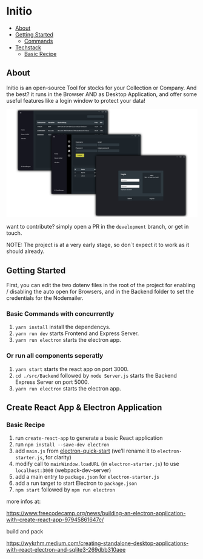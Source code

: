 # Initio

<!-- MarkdownTOC autolink="true" -->
- [About](#About)
- [Getting Started](#Getting-Started)
  - [Commands](#Basic-Commands-with-concurrently)
- [Techstack](#Create-React-App-&-Electron-Application)
  - [Basic Recipe](#Basic-Recipe)


<!-- /MarkdownTOC -->
## About

Initio is an open-source Tool for stocks for your Collection or Company. And the best?
it runs in the Browser AND as Desktop Application, and offer some useful features like
a login window to protect your data! 

<p align="center">
  <img src="/Frontend/src/Assets/Complete.png" alt="Initio"/>
</p>

want to contribute? simply open a PR in the ```development``` branch, or get in touch. 

NOTE:
The project is at a very early stage, so don´t expect it to work as it should already.

## Getting Started

First, you can edit the two dotenv files in the root of the project for enabling / disabling the auto open for Browsers, and in the Backend folder to set the credentials for the Nodemailer.

### Basic Commands with concurrently
1. `yarn install` install the dependencys.
2. `yarn run dev` starts Frontend and Express Server.
3. `yarn run electron` starts the electron app.

###  Or run all components seperatly 
1. `yarn start` starts the react app on port 3000.
2. `cd ./src/Backend` followed by `node Server.js` starts the Backend Express Server on port 5000.
3. `yarn run electron` starts the electron app.


## Create React App & Electron Application

### Basic Recipe
1. run `create-react-app` to generate a basic React application
2. run `npm install --save-dev electron`
3. add `main.js` from [electron-quick-start](https://github.com/electron/electron-quick-start) (we’ll rename it to `electron-starter.js`, for clarity)
4. modify call to `mainWindow.loadURL` (in `electron-starter.js`) to use `localhost:3000` (webpack-dev-server)
5. add a main entry to `package.json` for `electron-starter.js`
6. add a run target to start Electron to `package.json`
7. `npm start` followed by `npm run electron`

more infos at:

https://www.freecodecamp.org/news/building-an-electron-application-with-create-react-app-97945861647c/

build and pack

https://wykrhm.medium.com/creating-standalone-desktop-applications-with-react-electron-and-sqlite3-269dbb310aee